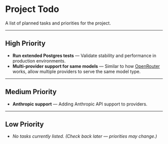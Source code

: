 # Project Todo

A list of planned tasks and priorities for the project.

---

## High Priority

* **Run extended Postgres tests** — Validate stability and performance in production environments.
* **Multi-provider support for same models** — Similar to how [OpenRouter](https://openrouter.ai) works, allow multiple providers to serve the same model type.

---

## Medium Priority

* **Anthropic support** — Adding Anthropic API support to providers.

---

## Low Priority

* *No tasks currently listed.*
  *(Check back later — priorities may change.)*
